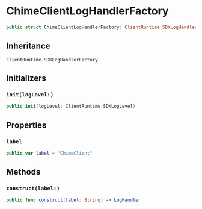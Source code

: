 # ChimeClientLogHandlerFactory

``` swift
public struct ChimeClientLogHandlerFactory: ClientRuntime.SDKLogHandlerFactory 
```

## Inheritance

`ClientRuntime.SDKLogHandlerFactory`

## Initializers

### `init(logLevel:)`

``` swift
public init(logLevel: ClientRuntime.SDKLogLevel) 
```

## Properties

### `label`

``` swift
public var label = "ChimeClient"
```

## Methods

### `construct(label:)`

``` swift
public func construct(label: String) -> LogHandler 
```
